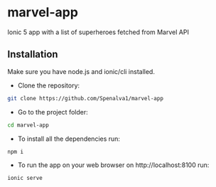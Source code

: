 # marvel-app
Ionic 5 app with a list of superheroes fetched from Marvel API

## Installation
Make sure you have node.js and ionic/cli installed.

- Clone the repository:
```bash
git clone https://github.com/Spenalva1/marvel-app
```
- Go to the project folder:
```bash
cd marvel-app
```

- To install all the dependencies run: 
```bash
npm i
```

- To run the app on your web browser on  http://localhost:8100 run:

```bash
ionic serve
```
